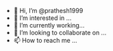 - 👋 Hi, I’m @prathesh1999
- 👀 I’m interested in ...
- 🌱 I’m currently working...
- 💞️ I’m looking to collaborate on ...
- 📫 How to reach me ...

<!---
prathesh1999/prathesh1999 is a ✨ special ✨ repository because its `README.md` (this file) appears on your GitHub profile.
You can click the Preview link to take a look at your changes.
--->
